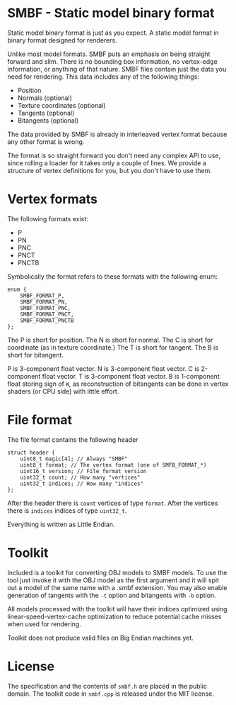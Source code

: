 # SMBF - Static model binary format

Static model binary format is just as you expect. A static model format
in binary format designed for renderers.

Unlike most model formats. SMBF puts an emphasis on being straight forward and
slim. There is no bounding box information, no vertex-edge information, or
anything of that nature. SMBF files contain just the data you need for rendering.
This data includes any of the following things:

* Position
* Normals (optional)
* Texture coordinates (optional)
* Tangents (optional)
* Bitangents (optional)

The data provided by SMBF is already in interleaved vertex format because any
other format is wrong.

The format is so straight forward you don't need any complex API to use, since
rolling a loader for it takes only a couple of lines. We provide a structure of
vertex definitions for you, but you don't have to use them.

# Vertex formats

The following formats exist:

* P
* PN
* PNC
* PNCT
* PNCTB

Symbolically the format refers to these formats with the following enum:
```
enum {
    SMBF_FORMAT_P,
    SMBF_FORMAT_PN,
    SMBF_FORMAT_PNC,
    SMBF_FORMAT_PNCT,
    SMBF_FORMAT_PNCTB
};
```

The P is short for position.
The N is short for normal.
The C is short for coordinate (as in texture coordinate.)
The T is short for tangent.
The B is short for bitangent.

P is 3-component float vector.
N is 3-component float vector.
C is 2-component float vector.
T is 3-component float vector.
B is 1-component float storing sign of `W`, as reconstruction of bitangents can be
done in vertex shaders (or CPU side) with little effort.

# File format

The file format contains the following header

```
struct header {
    uint8_t magic[4]; // Always "SMBF"
    uint8_t format; // The vertex format (one of SMFB_FORMAT_*)
    uint16_t version; // File format version
    uint32_t count; // How many "vertices"
    uint32_t indices; // How many "indices"
};
```

After the header there is `count` vertices of type `format`.
After the vertices there is `indices` indices of type `uint32_t`.

Everything is written as Little Endian.

# Toolkit

Included is a toolkit for converting OBJ models to SMBF models. To use the
tool just invoke it with the OBJ model as the first argument and it will spit
out a model of the same name with a .smbf extension. You may also enable generation
of tangents with the `-t` option and bitangents with `-b` option.

All models processed with the toolkit will have their indices optimized using
linear-speed-vertex-cache optimization to reduce potential cache misses when
used for rendering.

Toolkit does not produce valid files on Big Endian machines yet.

# License

The specification and the contents of `smbf.h` are placed in the public domain.
The toolkit code in `smbf.cpp` is released under the MIT license.
